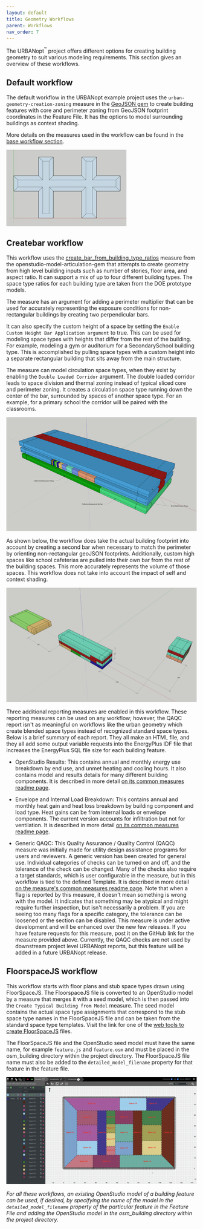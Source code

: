 ```yaml
---
layout: default
title: Geometry Workflows
parent: Workflows
nav_order: 7
---
```


The URBANopt<sup>&trade;</sup> project offers different options for creating building geometry to suit various
modeling requirements. This section gives an overview of these workflows.

## Default workflow

The default workflow in the URBANopt example project uses the `urban-geometry-creation-zoning`
measure in the [GeoJSON gem](https://urbanopt.github.io/urbanopt-geojson-gem/) to create building
features with core and perimeter zoning from GeoJSON footprint coordinates in the Feature File. It has the options to model surrounding buildings as context shading.

More details on the measures used in the
workflow can be found in the [base workflow section](../resources/customization/base_workflow.md).

![urbanopt measure workflow diagram](../doc_files/core_perimeter_zoning.jpg)


## Createbar workflow

This workflow uses the
[create_bar_from_building_type_ratios](https://github.com/NREL/openstudio-model-articulation-gem/tree/develop/lib/measures/create_bar_from_building_type_ratios)
measure from the openstudio-model-articulation-gem that attempts to create geometry from high level
building inputs such as number of stories, floor area, and aspect ratio. It can support a mix of up to four different building types. The space type ratios for each building type are taken from the DOE
prototype models.

The measure has an argument for adding a perimeter multiplier that can be used for accurately representing
the exposure conditions for non-rectangular buildings by creating two perpendicular bars.

It can also specify the custom height of a space by setting the `Enable
Custom Height Bar Application argument` to true. This can be used for modeling space types with heights that differ from the rest of the building. For example, modeling a gym or auditorium for a
SecondarySchool building type. This is accomplished by pulling space types with a custom height into a separate rectangular building that sits away from the main structure.

The measure can model circulation space types, when they exist by enabling the `Double Loaded Corridor`
argument. The double loaded corridor leads to space division and thermal zoning instead of typical
sliced core and perimeter zoning. It creates a circulation space type running down the center of the
bar, surrounded by spaces of another space type. For an example, for a primary school the corridor will be paired with the classrooms.

![create_bar measure workflow diagram a](../doc_files/create_bar.png)

As shown below, the workflow does take the actual building footprint into account by creating a second bar when necessary to match the perimeter by orienting non-rectangular geoJSON footprints. Additionally, custom high spaces like school cafeterias are pulled into their own bar from the rest of the building spaces. This more accurately represents the volume of those spaces. This workflow does not take into account the impact of self and context shading.

![create_bar measure workflow diagram b](../doc_files/create_bar_b.png)

Three additional reporting measures are enabled in this workflow. These reporting measures can be used on any workflow; however, the QAQC report isn't as meaningful on workflows like the urban geometry which create blended space types instead of recognized standard space types. Below is a brief summary of each report. They all make an HTML file, and they all add some output variable requests into the EnergyPlus IDF file that increases the EnergyPlus SQL file size for each building feature.

* OpenStudio Results: This contains annual and monthly energy use breakdown by end use, and unmet heating and cooling hours. It also contains model and results details for many different building components. It is described in more detail [on its common measures readme page](https://github.com/NREL/openstudio-common-measures-gem/tree/develop/lib/measures/openstudio_results).

* Envelope and Internal Load Breakdown: This contains annual and monthly heat gain and heat loss breakdown by building component and load type. Heat gains can be from internal loads or envelope components. The current version accounts for infiltration but not for ventilation.  It is described in more detail [on its common measures readme page](https://github.com/NREL/openstudio-common-measures-gem/tree/develop/lib/measures/envelope_and_internal_load_breakdown). 

* Generic QAQC: This Quality Assurance / Quality Control (QAQC) measure was initially made for utility design assistance programs for users and reviewers. A generic version has been created for general use. Individual categories of checks can be turned on and off, and the tolerance of the check can be changed. Many of the checks also require a target standards, which is user configurable in the measure, but in this workflow is tied to the defined Template. It is described in more detail [on the measure's common measures readme page](https://github.com/NREL/openstudio-common-measures-gem/tree/develop/lib/measures/generic_qaqc). Note that when a flag is reported by this measure, it doesn't mean something is wrong with the model. It indicates that something may be atypical and might require further inspection, but isn't necessarily a problem. If you are seeing too many flags for a specific category, the tolerance can be loosened or the section can be disabled. This measure is under active development and will be enhanced over the new few releases. If you have feature requests for this measure, post it on the GitHub link for the measure provided above. Currently, the QAQC checks are not used by downstream project level URBANopt reports, but this feature will be added in a future URBANopt release. 

## FloorspaceJS workflow

This workflow starts with floor plans and stub space types drawn using FloorSpaceJS. The
FloorspaceJS file is converted to an OpenStudio model by a measure that merges it with a seed model,
which is then passed into the `Create Typical Building from Model` measure. The seed model contains
the actual space type assignments that correspond to the stub space type names in the FloorSpaceJS
file and can be taken from the standard space type templates. Visit the link for one of the [web tools to create FloorSpaceJS](https://nrel.github.io/floorspace.js/) files. 

The FloorSpaceJS file and the OpenStudio seed model must have the same name, for example
`feature.js` and `feature.osm` and must be placed in
the osm_building directory within the project directory. The FloorSpaceJS file name must also be added to the
`detailed_model_filename` property for that feature in the feature file.

![FloorSpaceJS measure workflow diagram](../doc_files/floorspace_js.png)

*For all these workflows, an existing OpenStudio model of a building feature can be used, if desired, by
specifying the name of the model in the `detailed_model_filename` property of the particular feature in the Feature File and adding the OpenStudio model in the osm_building directory within the project directory.*
